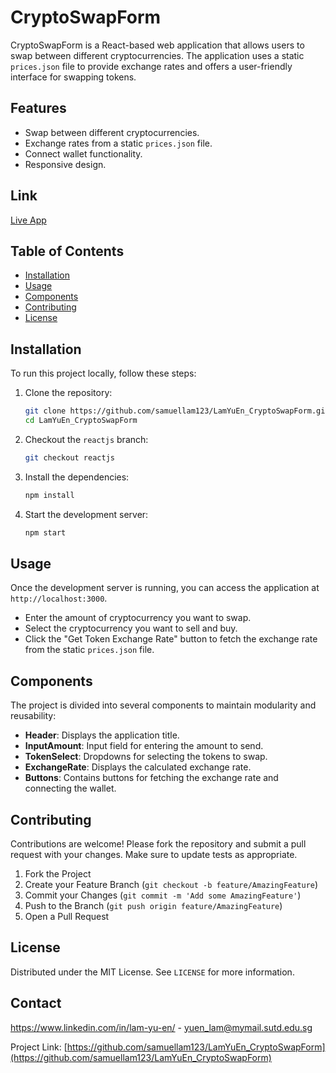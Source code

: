 # CryptoSwapForm

CryptoSwapForm is a React-based web application that allows users to swap between different cryptocurrencies. The application uses a static `prices.json` file to provide exchange rates and offers a user-friendly interface for swapping tokens.

## Features

- Swap between different cryptocurrencies.
- Exchange rates from a static `prices.json` file.
- Connect wallet functionality.
- Responsive design.

## Link

[Live App](https://github.com/samuellam123/Cryptocurrency_Swap_Form/tree/reactjs)

## Table of Contents

- [Installation](#installation)
- [Usage](#usage)
- [Components](#components)
- [Contributing](#contributing)
- [License](#license)

## Installation

To run this project locally, follow these steps:

1. Clone the repository:
    ```bash
    git clone https://github.com/samuellam123/LamYuEn_CryptoSwapForm.git
    cd LamYuEn_CryptoSwapForm
    ```

2. Checkout the `reactjs` branch:
    ```bash
    git checkout reactjs
    ```

3. Install the dependencies:
    ```bash
    npm install
    ```

4. Start the development server:
    ```bash
    npm start
    ```

## Usage

Once the development server is running, you can access the application at `http://localhost:3000`. 

- Enter the amount of cryptocurrency you want to swap.
- Select the cryptocurrency you want to sell and buy.
- Click the "Get Token Exchange Rate" button to fetch the exchange rate from the static `prices.json` file.

## Components

The project is divided into several components to maintain modularity and reusability:

- **Header**: Displays the application title.
- **InputAmount**: Input field for entering the amount to send.
- **TokenSelect**: Dropdowns for selecting the tokens to swap.
- **ExchangeRate**: Displays the calculated exchange rate.
- **Buttons**: Contains buttons for fetching the exchange rate and connecting the wallet.


## Contributing

Contributions are welcome! Please fork the repository and submit a pull request with your changes. Make sure to update tests as appropriate.

1. Fork the Project
2. Create your Feature Branch (`git checkout -b feature/AmazingFeature`)
3. Commit your Changes (`git commit -m 'Add some AmazingFeature'`)
4. Push to the Branch (`git push origin feature/AmazingFeature`)
5. Open a Pull Request

## License

Distributed under the MIT License. See `LICENSE` for more information.

## Contact

https://www.linkedin.com/in/lam-yu-en/ - yuen_lam@mymail.sutd.edu.sg

Project Link: [https://github.com/samuellam123/LamYuEn_CryptoSwapForm](https://github.com/samuellam123/LamYuEn_CryptoSwapForm)

